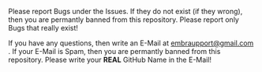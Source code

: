 Please report Bugs under the Issues. If they do not exist (if they wrong), then you are permantly banned from this repository. Please report only Bugs that really exist!

If you have any questions, then write an E-Mail at embraupport@gmail.com . If your E-Mail is Spam, then you are permantly banned from this repository. Please write your **REAL** GitHub Name in the E-Mail!
